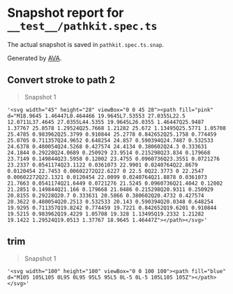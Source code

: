 # Snapshot report for `__test__/pathkit.spec.ts`

The actual snapshot is saved in `pathkit.spec.ts.snap`.

Generated by [AVA](https://avajs.dev).

## Convert stroke to path 2

> Snapshot 1

    '<svg width="45" height="28" viewBox="0 0 45 28"><path fill="pink" d="M18.9645 1.46447L0.464466 19.9645L7.53553 27.0355L22.5 12.0711L37.4645 27.0355L44.5355 19.9645L26.0355 1.46447Q25.9487 1.37767 25.8578 1.29524Q25.7668 1.21282 25.672 1.13495Q25.5771 1.05708 25.4785 0.983962Q25.3799 0.910844 25.2778 0.842652Q25.1758 0.774459 25.0705 0.711357Q24.9652 0.648254 24.857 0.590394Q24.7487 0.532533 24.6378 0.480054Q24.5268 0.427574 24.4134 0.380602Q24.3 0.333631 24.1844 0.29228Q24.0689 0.250929 23.9514 0.215298Q23.834 0.179668 23.7149 0.149844Q23.5958 0.12002 23.4755 0.0960736Q23.3551 0.0721276 23.2337 0.0541174Q23.1122 0.0361073 22.9901 0.0240764Q22.8679 0.0120454 22.7453 0.00602272Q22.6227 0 22.5 0Q22.3773 0 22.2547 0.00602272Q22.1321 0.0120454 22.0099 0.0240764Q21.8878 0.0361073 21.7663 0.0541174Q21.6449 0.0721276 21.5245 0.0960736Q21.4042 0.12002 21.2851 0.149844Q21.166 0.179668 21.0486 0.215298Q20.9311 0.250929 20.8155 0.29228Q20.7 0.333631 20.5866 0.380602Q20.4732 0.427574 20.3622 0.480054Q20.2513 0.532533 20.143 0.590394Q20.0348 0.648254 19.9295 0.711357Q19.8242 0.774459 19.7221 0.842652Q19.6201 0.910844 19.5215 0.983962Q19.4229 1.05708 19.328 1.13495Q19.2332 1.21282 19.1422 1.29524Q19.0513 1.37767 18.9645 1.46447Z"></path></svg>'

## trim

> Snapshot 1

    '<svg width="100" height="100" viewBox="0 0 100 100"><path fill="blue" d="M105 105L105 0L95 0L95 95L5 95L5 0L-5 0L-5 105L105 105Z"></path></svg>'
